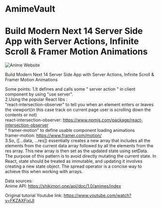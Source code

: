 # AmimeVault
# Build Modern Next 14 Server Side App with Server Actions, Infinite Scroll & Framer Motion Animations

![Anime Website](https://i.ibb.co/MG1nbqt/YT-Thumbnails-2.png)

Build Modern Next 14 Server Side App with Server Actions, Infinite Scroll &amp; Framer Motion Animations


Some points:
1.It defines and calls some " server action " in client component by using "use server".  
2.Using the popular React libs :   
"react-intersection-observer" to tell you when an element enters or leaves the viewport(in this case track on current page user is scrolling down the contents or not)  
react-intersection-observer: https://www.npmjs.com/package/react-intersection-observer  
" framer-motion" to define usable component loading animations  
framer-motion: https://www.framer.com/motion/  
3.So, ([...data, ...res]) essentially creates a new array that includes all the elements from the current data array followed by all the elements from the res array. This new array is then set as the updated state using setData.  
The purpose of this pattern is to avoid directly mutating the current state. In React, state should be treated as immutable, and updating it involves creating a new state object. The spread operator is a concise way to achieve this when working with arrays.   


Data sources:   
Anime API: https://shikimori.one/api/doc/1.0/animes/index   

Original tutorial Youtube link: https://www.youtube.com/watch?v=FKZAXFjxlJI  

